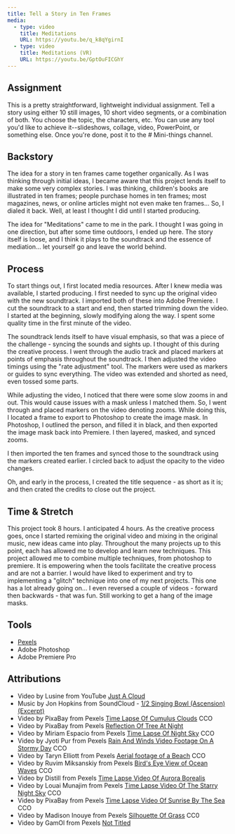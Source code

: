 ```yaml
---
title: Tell a Story in Ten Frames
media:
  - type: video
    title: Meditations
    URL: https://youtu.be/q_k8qYgirnI
  - type: video
    title: Meditations (VR)
    URL: https://youtu.be/GptOuFICGhY
---
```


## Assignment

This is a pretty straightforward, lightweight individual assignment. Tell a story using either 10 still images, 10 short video segments, or a combination of both. You choose the topic, the characters, etc. You can use any tool you'd like to achieve it--slideshows, collage, video, PowerPoint, or something else. Once you're done, post it to the # Mini-things channel.

## Backstory

The idea for a story in ten frames came together organically. As I was thinking through initial ideas, I became aware that this project lends itself to make some very complex stories. I was thinking, children's books are illustrated in ten frames; people purchase homes in ten frames; most magazines, news, or online articles might not even make ten frames... So, I dialed it back. Well, at least I thought I did until I started producing.

The idea for "Meditations" came to me in the park. I thought I was going in one direction, but after some time outdoors, I ended up here. The story itself is loose, and I think it plays to the soundtrack and the essence of mediation... let yourself go and leave the world behind.

## Process

To start things out, I first located media resources. After I knew media was available, I started producing. I first needed to sync up the original video with the new soundtrack. I imported both of these into Adobe Premiere. I cut the soundtrack to a start and end, then started trimming down the video. I started at the beginning, slowly modifying along the way. I spent some quality time in the first minute of the video.

The soundtrack lends itself to have visual emphasis, so that was a piece of the challenge - syncing the sounds and sights up. I thought of this during the creative process. I went through the audio track and placed markers at points of emphasis throughout the soundtrack. I then adjusted the video timings using the "rate adjustment" tool. The markers were used as markers or guides to sync everything. The video was extended and shorted as need, even tossed some parts.

While adjusting the video, I noticed that there were some slow zooms in and out. This would cause issues with a mask unless I matched them. So, I went through and placed markers on the video denoting zooms. While doing this, I located a frame to export to Photoshop to create the image mask. In Photoshop, I outlined the person, and filled it in black, and then exported the image mask back into Premiere. I then layered, masked, and synced zooms.

I then imported the ten frames and synced those to the soundtrack using the markers created earlier. I circled back to adjust the opacity to the video changes.

Oh, and early in the process, I created the title sequence - as short as it is; and then crated the credits to close out the project.

## Time & Stretch

This project took 8 hours. I anticipated 4 hours. As the creative process goes, once I started remixing the original video and mixing in the original music, new ideas came into play. Throughout the many projects up to this point, each has allowed me to develop and learn new techniques. This project allowed me to combine multiple techniques, from photoshop to premiere. It is empowering when the tools facilitate the creative process and are not a barrier. I would have liked to experiment and try to implementing a "glitch" technique into one of my next projects. This one has a lot already going on... I even reversed a couple of videos - forward then backwards - that was fun. Still working to get a hang of the image masks.

## Tools

-   [Pexels](https://www.pexels.com/)
-   Adobe Photoshop
-   Adobe Premiere Pro

## Attributions

-   Video by Lusine from YouTube [Just A Cloud](https://www.youtube.com/watch?v=10Jg_25ytU0)
-   Music by Jon Hopkins from SoundCloud - [1/2 Singing Bowl (Ascension) (Excerpt)](https://soundcloud.com/jonhopkins/1-2-singing-bowl-ascension)
-   Video by PixaBay  from Pexels [Time Lapse Of Cumulus Clouds](https://www.pexels.com/video/time-lapse-of-cumulus-clouds-856171/) CCO
-   Video by PixaBay from Pexels [Reflection Of Tree At Night](https://www.pexels.com/video/reflection-of-tree-at-night-854576/)
-   Video by Miriam Espacio from Pexels [Time Lapse Of Night Sky](https://www.pexels.com/video/time-lapse-of-night-sky-1877846/) CCO
-   Video by Jyoti Pur from Pexels [Rain And Winds Video Footage On A Stormy Day](https://www.pexels.com/video/rain-and-winds-video-footage-on-a-stormy-day-3925550/) CCO
-   Video by Taryn Elliott from Pexels [Aerial footage of a Beach](https://www.pexels.com/video/aerial-footage-of-a-beach-7046645/) CCO
-   Video by Ruvim Miksanskiy from Pexels [Bird's Eye View of Ocean Waves](https://www.pexels.com/video/bird-s-eye-view-of-ocean-waves-1918465/) CCO
-   Video by Distill from Pexels [Time Lapse Video Of Aurora Borealis](https://www.pexels.com/video/time-lapse-video-of-aurora-borealis-852435/)
-   Video by Louai Munajim from Pexels [Time Lapse Video Of The Starry Night Sky](https://www.pexels.com/video/time-lapse-video-of-the-starry-night-sky-5943738/) CCO
-   Video by PixaBay from Pexels [Time Lapse Video Of Sunrise By The Sea](https://www.pexels.com/video/time-lapse-video-of-sunrise-by-the-sea-854638/) CCO
-   Video by Madison Inouye from Pexels [Silhouette Of Grass](https://www.pexels.com/video/silhouette-of-grass-2097417/) CC0
-   Video by GamOl from Pexels [Not Titled](https://www.pexels.com/video/landscape-nature-sky-night-4182910/)

